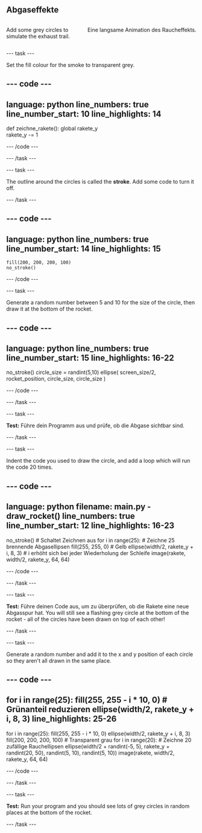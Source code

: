 ## Abgaseffekte

<div style="display: flex; flex-wrap: wrap">
<div style="flex-basis: 200px; flex-grow: 1; margin-right: 15px;">

Add some grey circles to simulate the exhaust trail. 
</div>
<div>

Eine langsame Animation des Raucheffekts.
</div>
</div>

--- task ---

Set the fill colour for the smoke to transparent grey.

--- code ---
---
language: python line_numbers: true line_number_start: 10
line_highlights: 14
---

def zeichne_rakete(): global rakete_y   
rakete_y -= 1

--- /code ---

--- /task ---


--- task ---

The outline around the circles is called the **stroke**. Add some code to turn it off.


--- /task ---

--- code ---
---
language: python line_numbers: true line_number_start: 14
line_highlights: 15
---

    fill(200, 200, 200, 100) 
    no_stroke()


--- /code ---

--- task ---

Generate a random number between 5 and 10 for the size of the circle, then draw it at the bottom of the rocket.

--- code ---
---
language: python line_numbers: true line_number_start: 15
line_highlights: 16-22
---

no_stroke() circle_size = randint(5,10) ellipse( screen_size/2, rocket_position, circle_size, circle_size )

--- /code ---

--- /task ---

--- task ---

**Test:** Führe dein Programm aus und prüfe, ob die Abgase sichtbar sind.

--- /task ---

--- task ---

Indent the code you used to draw the circle, and add a loop which will run the code 20 times.

--- code ---
---
language: python filename: main.py - draw_rocket() line_numbers: true line_number_start: 12
line_highlights: 16-23
---

no_stroke() # Schaltet Zeichnen aus for i in range(25): # Zeichne 25 brennende Abgasellipsen fill(255, 255, 0) # Gelb ellipse(width/2, rakete_y + i, 8, 3) # i erhöht sich bei jeder Wiederholung der Schleife image(rakete, width/2, rakete_y, 64, 64)


--- /code ---

--- /task ---

--- task ---

**Test:** Führe deinen Code aus, um zu überprüfen, ob die Rakete eine neue Abgasspur hat. You will still see a flashing grey circle at the bottom of the rocket - all of the circles have been drawn on top of each other!

--- /task ---

--- task ---

Generate a random number and add it to the x and y position of each circle so they aren't all drawn in the same place.


--- code ---
---
for i in range(25): fill(255, 255 - i * 10, 0)  # Grünanteil reduzieren ellipse(width/2, rakete_y + i, 8, 3)
line_highlights: 25-26
---

for i in range(25): fill(255, 255 - i * 10, 0) ellipse(width/2, rakete_y + i, 8, 3) fill(200, 200, 200, 100)  # Transparent grau for i in range(20):  # Zeichne 20 zufällige Rauchellipsen ellipse(width/2 + randint(-5, 5), rakete_y + randint(20, 50), randint(5, 10), randint(5, 10)) image(rakete, width/2, rakete_y, 64, 64)

--- /code ---

--- /task ---


--- task ---

**Test:** Run your program and you should see lots of grey circles in random places at the bottom of the rocket.

--- /task ---


